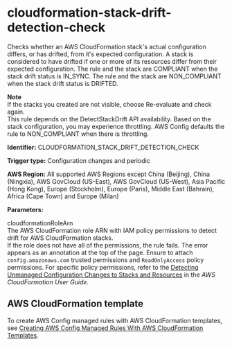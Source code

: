 # cloudformation\-stack\-drift\-detection\-check<a name="cloudformation-stack-drift-detection-check"></a>

Checks whether an AWS CloudFormation stack's actual configuration differs, or has drifted, from it's expected configuration\. A stack is considered to have drifted if one or more of its resources differ from their expected configuration\. The rule and the stack are COMPLIANT when the stack drift status is IN\_SYNC\. The rule and the stack are NON\_COMPLIANT when the stack drift status is DRIFTED\. 

**Note**  
If the stacks you created are not visible, choose Re\-evaluate and check again\.  
This rule depends on the DetectStackDrift API availability\. Based on the stack configuration, you may experience throttling\. AWS Config defaults the rule to NON\_COMPLIANT when there is throttling\.

**Identifier:** CLOUDFORMATION\_STACK\_DRIFT\_DETECTION\_CHECK

**Trigger type:** Configuration changes and periodic

**AWS Region:** All supported AWS Regions except China \(Beijing\), China \(Ningxia\), AWS GovCloud \(US\-East\), AWS GovCloud \(US\-West\), Asia Pacific \(Hong Kong\), Europe \(Stockholm\), Europe \(Paris\), Middle East \(Bahrain\), Africa \(Cape Town\) and Europe \(Milan\)

**Parameters:**

 cloudformationRoleArn  
The AWS CloudFormation role ARN with IAM policy permissions to detect drift for AWS CloudFormation stacks\.  
If the role does not have all of the permissions, the rule fails\. The error appears as an annotation at the top of the page\. Ensure to attach `config.amazonaws.com` trusted permissions and `ReadOnlyAccess` policy permissions\. For specific policy permissions, refer to the [Detecting Unmanaged Configuration Changes to Stacks and Resources](https://docs.aws.amazon.com/AWSCloudFormation/latest/UserGuide/using-cfn-stack-drift.html) in the *AWS CloudFormation User Guide*\.

## AWS CloudFormation template<a name="w22aac11c29c17c33c17"></a>

To create AWS Config managed rules with AWS CloudFormation templates, see [Creating AWS Config Managed Rules With AWS CloudFormation Templates](aws-config-managed-rules-cloudformation-templates.md)\.